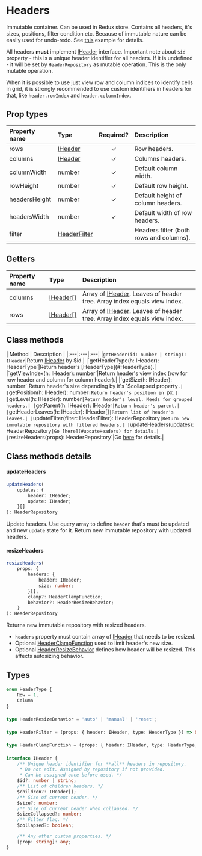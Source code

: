 # Headers
Immutable container. Can be used in Redux store. Contains all headers, it's sizes, positions, filter condition etc.
Because of immutable nature can be easily used for undo-redo. See [this](/examples/editable) example for details.

All headers **must** implement [IHeader](#IHeader) interface.
Important note about `$id` property - this is a unique header identifier for all headers.
If it is undefined - it will be set by `HeaderRepository` as mutable operation. This is the only mutable operation.

When it is possible to use just view row and column indices to identify cells in grid, it is strongly
recommended to use custom identifiers in headers for that, like `header.rowIndex` and `header.columnIndex`.

## Prop types

| Property name | Type | Required? | Description |
|:---|:---|:---:|:---|
|rows|[IHeader](#IHeader)|✓|Row headers.|
|columns|[IHeader](#IHeader)|✓|Columns headers.|
|columnWidth|number|✓|Default column width.|
|rowHeight|number|✓|Default row height.|
|headersHeight|number|✓|Default height of column headers.|
|headersWidth|number|✓|Default width of row headers.|
|filter|[HeaderFilter](#HeaderFilter)||Headers filter (both rows and columns).|

## Getters
| Property name | Type | Description |
|:---|:---|:---|
|columns|[IHeader[]](#IHeader)|Array of [IHeader](#IHeader). Leaves of header tree. Array index equals view index.|
|rows|[IHeader[]](#IHeader)|Array of [IHeader](#IHeader). Leaves of header tree. Array index equals view index.|

## Class methods
| Method | Description |
|:---|:---|:---|
|`getHeader(id: number | string): IHeader`|Return [IHeader](#IHeader) by $id.|
|`getHeaderType(h: IHeader): HeaderType`|Return header's [HeaderType](#HeaderType).|
|`getViewIndex(h: IHeader): number`|Return header's view index (row for row header and column for column header).|
|`getSize(h: IHeader): number`|Return header's size depending by it's `$collapsed property`.|
|`getPosition(h: IHeader): number`|Return header's position in `px`.|
|`getLevel(h: IHeader): number`|Return header's level. Needs for grouped headers.|
|`getParent(h: IHeader): IHeader`|Return header's parent.|
|`getHeaderLeaves(h: IHeader): IHeader[]`|Return list of header's leaves.|
|`updateFilter(filter: HeaderFilter): HeaderRepository`|Return new immutable repository with filtered headers.|
|`updateHeaders(updates): HeaderRepository`|Go [here](#updateHeaders) for details.|
|`resizeHeaders(props): HeaderRepository`|Go [here](#resizeHeaders) for details.|

## Class methods details
#### <a name="updateHeaders"></a> updateHeaders
```typescript
updateHeaders(
    updates: {
        header: IHeader;
        update: IHeader;
    }[]
): HeaderRepository
```
Update headers. Use query array to define `header` that's must be updated and new `update` state for it.
Return new immutable repository with updated headers.

#### <a name="resizeHeaders"></a> resizeHeaders
```typescript
resizeHeaders(
    props: {
        headers: {
            header: IHeader;
            size: number;
        }[];
        clamp?: HeaderClampFunction;
        behavior?: HeaderResizeBehavior;
    }
): HeaderRepository
```
Returns new immutable repository with resized headers.
- `headers` property must contain array of [IHeader](#IHeader) that needs to be resized.
- Optional [HeaderClampFunction](#HeaderClampFunction) used to limit header's new size.
- Optional [HeaderResizeBehavior](#HeaderResizeBehavior) defines how header will be resized. This affects autosizing behavior.

## Types
#### <a name="HeaderType"></a>
```typescript
enum HeaderType {
    Row = 1,
    Column
}
```

#### <a name="HeaderResizeBehavior"></a>
```typescript
type HeaderResizeBehavior = 'auto' | 'manual' | 'reset';
```

#### <a name="HeaderFilter"></a>
```typescript
type HeaderFilter = (props: { header: IHeader, type: HeaderType }) => boolean;
```

#### <a name="HeaderClampFunction"></a>
```typescript
type HeaderClampFunction = (props: { header: IHeader, type: HeaderType, size: number }) => number;
```

#### <a name="IHeader"></a>
```typescript
interface IHeader {
    /** Unique header identifier for **all** headers in repository.
     * Do not edit. Assigned by repository if not provided.
     * Can be assigned once before used. */
    $id?: number | string;
    /** List of children headers. */
    $children?: IHeader[];
    /** Size of current header. */
    $size?: number;
    /** Size of current header when collapsed. */
    $sizeCollapsed?: number;
    /** Filter flag. */
    $collapsed?: boolean;

    /** Any other custom properties. */
    [prop: string]: any;
}
```